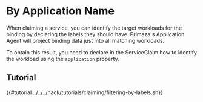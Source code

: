 # By Application Name

When claiming a service, you can identify the target workloads for the binding by declaring the labels they should have.
Primaza's Application Agent will project binding data just into all matching workloads.

To obtain this result, you need to declare in the ServiceClaim how to identify the workload using the `application` property.

## Tutorial

{{#tutorial ../../../hack/tutorials/claiming/filtering-by-labels.sh}}

